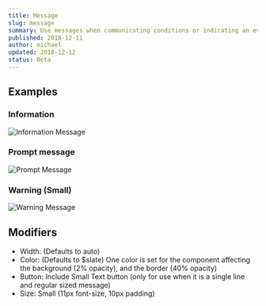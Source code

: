 ```yaml
---
title: Message
slug: message
summary: Use messages when communicating conditions or indicating an event. Content can include authentication, information, confirmation, warnings, and error messages. It is important to specify which of these the content of the message falls under in order to choose the colors
published: 2018-12-11
author: michael
updated: 2018-12-12
status: Beta
---
```


##  Examples

### Information
![Information Message](/static/message-info.png)

### Prompt message
![Prompt Message](/static/message-prompt.png)

### Warning (Small)
![Warning Message](/static/message-warning-small.png)

## Modifiers

* Width: (Defaults to auto)
* Color: (Defaults to $slate) One color is set for the component affecting the background (2% opacity), and the border (40% opacity)
* Button: Include Small Text button (only for use when it is a single line and regular sized message)
* Size: Small (11px font-size, 10px padding)